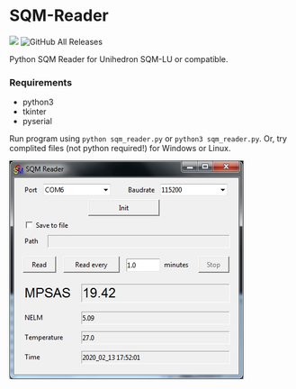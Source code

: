 # SQM-Reader

![](https://img.shields.io/github/languages/top/pavolgaj/SQM-Reader.svg?style=flat)
![GitHub All Releases](https://img.shields.io/github/downloads/pavolgaj/SQM-Reader/total)

Python SQM Reader for Unihedron SQM-LU or compatible.

### Requirements
* python3
* tkinter
* pyserial

Run program using ``python sqm_reader.py`` or ``python3 sqm_reader.py``. Or, try complited files (not python required!) for Windows or Linux.

![screen](https://raw.githubusercontent.com/pavolgaj/SQM-Reader/master/sqm_reader.jpg)
